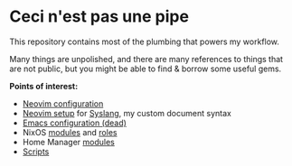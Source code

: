 # Ceci n'est pas une pipe

This repository contains most of the plumbing that powers my workflow.

Many things are unpolished, and there are many references to things that are not public, but you might be able to find & borrow some useful gems.

**Points of interest:**

- [Neovim configuration](dotfiles/nvim)
- [Neovim setup](https://github.com/search?q=repo%3A3rd%2Fconfig%20syslang&type=code) for [Syslang](https://github.com/3rd/syslang), my custom document syntax
- [Emacs configuration (dead)](dotfiles/emacs)
- NixOS [modules](modules) and [roles](roles)
- Home Manager [modules](home-manager)
- [Scripts](bin)
